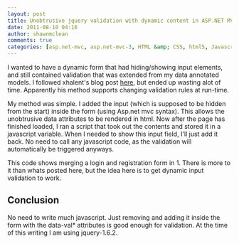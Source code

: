 ```yaml
---
layout: post
title: Unobtrusive jquery validation with dynamic content in ASP.NET MVC
date: 2011-08-10 04:16
author: shawnmclean
comments: true
categories: [asp.net-mvc, asp.net-mvc-3, HTML &amp; CSS, html5, Javascript, jQuery]
---
```

I wanted to have a dynamic form that had hiding/showing input elements, and still contained validation that was extended from my data annotated models. I followed xhalent's blog post <a href="http://xhalent.wordpress.com/2011/01/24/applying-unobtrusive-validation-to-dynamic-content/">here</a>, but ended up wasting alot of time. Apparently his method supports changing validation rules at run-time.

My method was simple. I added the input (which is supposed to be hidden from the start) inside the form (using Asp.net mvc syntax). This allows the unobtrusive data attributes to be rendered in html. Now after the page has finished loaded, I ran a script that took out the contents and stored it in a javascript variable. When I needed to show this input field, I'll just add it back. No need to call any javascript code, as the validation will automatically be triggered anyways.

This code shows merging a login and registration form in 1. There is more to it than whats posted here, but the idea here is to get dynamic input validation to work.

<script src="https://gist.github.com/1136105.js?file=dynamicvalidation.html"></script>
<h2>Conclusion</h2>
No need to write much javascript. Just removing and adding it inside the form with the data-val* attributes is good enough for validation. At the time of this writing I am using jquery-1.6.2.
